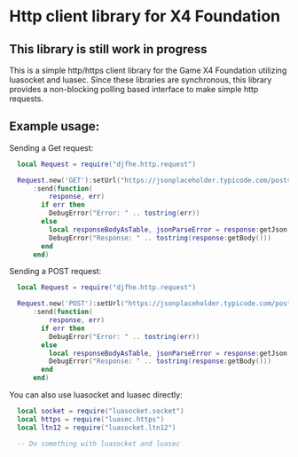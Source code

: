 # Http client library for X4 Foundation

## This library is still work in progress

This is a simple http/https client library for the Game X4 Foundation utilizing luasocket and luasec. 
Since these libraries are synchronous, this library provides a non-blocking polling based interface to make simple http requests.

## Example usage:
Sending a Get request:
```lua
  local Request = require("djfhe.http.request")

  Request.new('GET'):setUrl("https://jsonplaceholder.typicode.com/posts/1")
      :send(function(
          response, err)
        if err then
          DebugError("Error: " .. tostring(err))
        else
          local responseBodyAsTable, jsonParseError = response:getJson() -- returns a table if the response is valid json
          DebugError("Response: " .. tostring(response:getBody()))
        end
      end)
```


Sending a POST request:
```lua
  local Request = require("djfhe.http.request")

  Request.new('POST'):setUrl("https://jsonplaceholder.typicode.com/posts"):setBody({ title = "Test Post", body = "bar", userId = 10 })
      :send(function(
          response, err)
        if err then
          DebugError("Error: " .. tostring(err))
        else
          local responseBodyAsTable, jsonParseError = response:getJson() -- returns a table if the response is valid json
          DebugError("Response: " .. tostring(response:getBody()))
        end
      end)
```


You can also use luasocket and luasec directly:

```lua
  local socket = require("luasocket.socket")
  local https = require("luasec.https")
  local ltn12 = require("luasocket.ltn12")

  -- Do something with luasocket and luasec
```